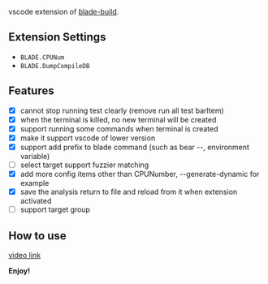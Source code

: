 
vscode extension of [blade-build](https://github.com/chen3feng/blade-build).

## Extension Settings

* `BLADE.CPUNum`
* `BLADE.DumpCompileDB`

## Features

- [x] cannot stop running test clearly (remove run all test barItem)
- [x] when the terminal is killed, no new terminal will be created
- [x] support running some commands when terminal is created
- [x] make it support vscode of lower version
- [x] support add prefix to blade command (such as bear --, environment variable)
- [ ] select target support fuzzier matching
- [x] add more config items other than CPUNumber, --generate-dynamic for example
- [x] save the analysis return to file and reload from it when extension activated
- [ ] support target group

## How to use

[video link](https://www.bilibili.com/video/BV1EN41117Gj)

**Enjoy!**
